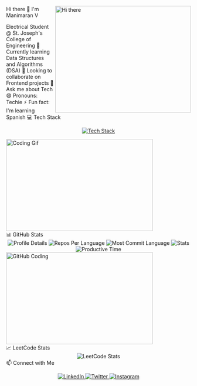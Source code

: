 Hi there 👋
<img align="right" width="370" height="290" src="https://media.giphy.com/media/WUlplcMpOCEmTGBtBW/giphy.gif" alt="Hi there" />
I'm Manimaran V

Electrical Student @ St. Joseph's College of Engineering
🌱 Currently learning Data Structures and Algorithms (DSA)
👯 Looking to collaborate on Frontend projects
💬 Ask me about Tech
😄 Pronouns: Techie
⚡ Fun fact: I'm learning Spanish
💻 Tech Stack
<p align="center"> <a href="https://skillicons.dev"> <img src="https://skillicons.dev/icons?i=react,html,css,nodejs,bootstrap,js,java,python,c,git,flask" alt="Tech Stack" /> </a> </p> <img align="left" width="400" height="250" src="https://media.giphy.com/media/qgQUggAC3Pfv687qPC/giphy.gif" alt="Coding Gif" /> <div style="clear: both;"></div>
📊 GitHub Stats
<div align="center"> <img src="https://github-profile-summary-cards.vercel.app/api/cards/profile-details?username=Manimaran2110&theme=gruvbox" alt="Profile Details" /> <img src="https://github-profile-summary-cards.vercel.app/api/cards/repos-per-language?username=Manimaran2110&theme=gruvbox" alt="Repos Per Language" /> <img src="https://github-profile-summary-cards.vercel.app/api/cards/most-commit-language?username=Manimaran2110&theme=gruvbox" alt="Most Commit Language" /> <img src="https://github-profile-summary-cards.vercel.app/api/cards/stats?username=Manimaran2110&theme=gruvbox" alt="Stats" /> <img src="https://github-profile-summary-cards.vercel.app/api/cards/productive-time?username=Manimaran2110&theme=gruvbox&utcOffset=8" alt="Productive Time" /> </div> <img align="left" width="400" height="250" src="https://media.giphy.com/media/L1R1tvI9svkIWwpVYr/giphy.gif" alt="GitHub Coding" /> <div style="clear: both;"></div>
📈 LeetCode Stats
<div align="center"> <img src="https://leetcard.jacoblin.cool/Manimaran_V?theme=dark&font=Karma&ext=heatmap" alt="LeetCode Stats" /> </div>
📫 Connect with Me
<p align="center"> <a href="https://www.linkedin.com/in/your-linkedin-profile" target="_blank"> <img src="https://img.shields.io/badge/LinkedIn-0A66C2?style=for-the-badge&logo=linkedin&logoColor=white" alt="LinkedIn" /> </a> <a href="https://twitter.com/your-twitter-handle" target="_blank"> <img src="https://img.shields.io/badge/Twitter-1DA1F2?style=for-the-badge&logo=twitter&logoColor=white" alt="Twitter" /> </a> <a href="https://www.instagram.com/your-instagram-handle" target="_blank"> <img src="https://img.shields.io/badge/Instagram-E4405F?style=for-the-badge&logo=instagram&logoColor=white" alt="Instagram" /> </a> </p>
